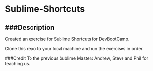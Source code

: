 Sublime-Shortcuts
=================


###Description
--------------
Created an exercise for Sublime Shortcuts for DevBootCamp.

Clone this repo to your local machine and run the exercises in order.

###Credit
To the previous Sublime Masters Andrew, Steve and Phil for teaching us.